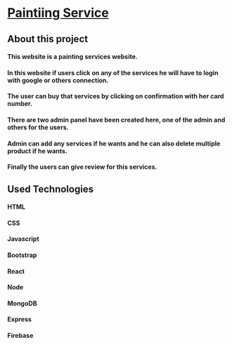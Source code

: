 # [Paintiing Service](https://home-painting-d9605.web.app/)

## About this project
#### This website is a painting services website. 
#### In this website if users click on any of the services he will have to login with google or others connection. 
#### The user can buy that services by clicking on confirmation with her card number.
#### There are two admin panel have been created here, one of the admin and others for the users. 
#### Admin can add any services if he wants and he can also delete multiple product if he wants. 
#### Finally the users can give review for this services.

## Used Technologies
#### HTML
#### CSS
#### Javascript
#### Bootstrap
#### React
#### Node
#### MongoDB
#### Express
#### Firebase
